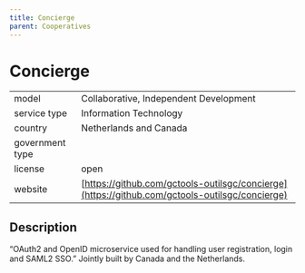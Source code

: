```yaml
---
title: Concierge
parent: Cooperatives
---
```


# Concierge

|                   |                                          |
|:------------------|:-----------------------------------------|
| model             | Collaborative, Independent Development
| service type      | Information Technology
| country           | Netherlands and Canada
| government type   | 
| license           | open 
| website           | [https://github.com/gctools-outilsgc/concierge](https://github.com/gctools-outilsgc/concierge)

## Description

“OAuth2 and OpenID microservice used for handling user registration, login and SAML2 SSO.” Jointly built by Canada and the Netherlands.
